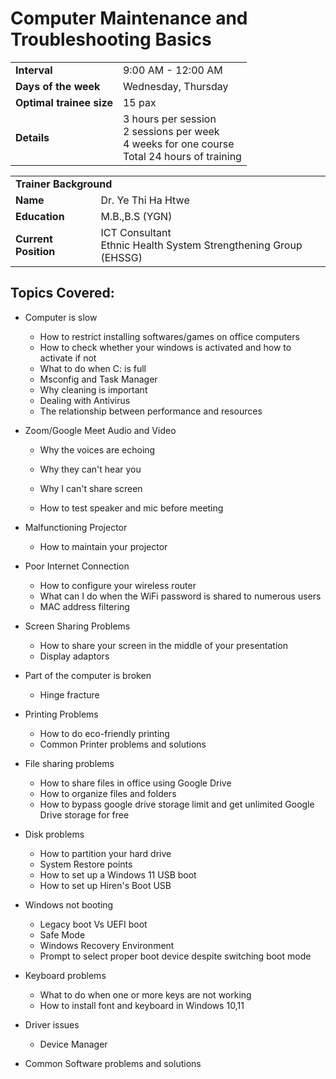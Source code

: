 # Computer Maintenance and Troubleshooting Basics

<table>
	<tr>
		<td><strong>Interval</strong></td><td>9:00 AM - 12:00 AM</td>
	</tr>
	<tr>
		<td><strong>Days of the week</strong></td><td>Wednesday, Thursday</td>
	</tr>
	<tr>
		<td><strong>Optimal trainee size</strong></td><td>15 pax</td>
	</tr>
	<tr>
		<td><strong>Details</strong></td><td>3 hours per session<br />2 sessions per week<br />4 weeks for one course<br />Total 24 hours of training</td>
	</tr>
</table>

<table>
	<tr>
		<td colspan="2"><strong>Trainer Background</strong></td>
	</tr>
	<tr>
		<td><strong>Name</strong></td>
		<td>Dr. Ye Thi Ha Htwe</td>
	</tr>
	<tr>
		<td><strong>Education</strong></td>
		<td>M.B.,B.S (YGN)</td>
	</tr>
	<tr>
		<td><strong>Current Position</strong></td>
		<td>ICT Consultant<br />Ethnic Health System Strengthening Group (EHSSG)</td>
	</tr>
</table>


## Topics Covered:
* Computer is slow
  * How to restrict installing softwares/games on office computers
  * How to check whether your windows is activated and how to activate if not
  * What to do when C: is full
  * Msconfig and Task Manager
  * Why cleaning is important
  * Dealing with Antivirus
  * The relationship between performance and resources
* Zoom/Google Meet Audio and Video
  * Why the voices are echoing

  * Why they can't hear you

  * Why I can't share screen

  * How to test speaker and mic before meeting

* Malfunctioning Projector
  * How to maintain your projector
* Poor Internet Connection
  * How to configure your wireless router
  * What can I do when the WiFi password is shared to numerous users
  * MAC address filtering
* Screen Sharing Problems
  * How to share your screen in the middle of your presentation
  * Display adaptors
* Part of the computer is broken
  * Hinge fracture
* Printing Problems
  * How to do eco-friendly printing
  * Common Printer problems and solutions
* File sharing problems
  * How to share files in office using Google Drive
  * How to organize files and folders
  * How to bypass google drive storage limit and get unlimited Google Drive storage for free
* Disk problems
  * How to partition your hard drive
  * System Restore points
  * How to set up a Windows 11 USB boot
  * How to set up Hiren's Boot USB
* Windows not booting
  * Legacy boot Vs UEFI boot
  * Safe Mode
  * Windows Recovery Environment
  * Prompt to select proper boot device despite switching boot mode
* Keyboard problems
  * What to do when one or more keys are not working
  * How to install font and keyboard in Windows 10,11
* Driver issues
  * Device Manager
* Common Software problems and solutions